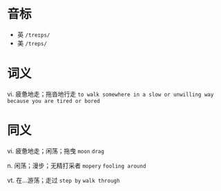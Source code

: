 # 音标

- 英 `/treɪps/`
- 美 `/treps/`

# 词义

vi. 疲惫地走；拖沓地行走
`to walk somewhere in a slow or unwilling way because you are tired or bored`

# 同义

vi. 疲惫地走；闲荡；拖曳
`moon` `drag`

n. 闲荡；漫步；无精打采者
`mopery` `fooling around`

vt. 在…游荡；走过
`step by` `walk through`

